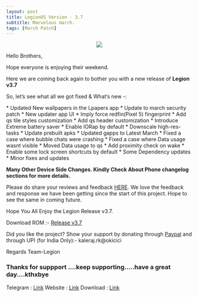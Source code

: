 ```yaml
---
layout: post
title: LegionOS Version - 3.7
subtitle: Marvelous march.
tags: [March Patch]
---
```


<p align="center">
<img  src="https://i.imgur.com/6qCMrc2.png">
</p>

Hello Brothers,

Hope everyone is enjoying their weekend. 

Here we are coming back again to bother you with a new release of **Legion v3.7**

So, let’s see what all we got fixed & What’s new -:

<span class="highlight-red">
*  Updated New wallpapers in the Lpapers app
*  Update to march security patch
*  New updater app UI
*  Imply force redfin(Pixel 5) fingerprint
*  Add qs tile styles customization
*  Add qs header customization
*  Introduce Extreme battery saver
*  Enable IORap by default
*  Downscale high-res-tasks
* Update prebuilt apks
* Updated gapps to Latest March
* Fixed a case where bubble chats were crashing
* Fixed a case where Data usage wasnt visible
* Moved Data usage to qs
* Add proximity check on wake
* Enable some lock screen shortcuts by default
* Some Dependency updates
* Minor fixes and updates
</spam>

**Many Other Device Side Changes. Kindly Check About Phone changelog sections for more details.**


Please do share your reviews and feedback [HERE](https://sourceforge.net/projects/legionrom/reviews). We love the feedback and response we have been getting since the start of this project. Hope to see the same in coming future.

Hope You All Enjoy the Legion Release v3.7.

Download ROM :- [Release v3.7](https://sourceforge.net/projects/legionrom/files) 

Did you like the project? Show your support by donating through [Paypal](https://paypal.me/rajkale99) and  through UPI (for India Only):- kaleraj.rk@okicici

Regards
Team-Legion


### Thanks for suppport ....keep supporting.....have a great day....kthxbye

Telegram  : [Link](https://t.me/legionos)
Website    : [Link](https://legionos.org/)
Download : [Link](https://legionos.org/download.html)
